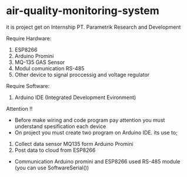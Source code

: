 # air-quality-monitoring-system
it is project get on Internship PT. Parametrik Research and Development

Require Hardware:
1. ESP8266
2. Arduino Promini
3. MQ-135 GAS Sensor
4. Modul comunication RS-485
5. Other device to signal proccessig and voltage regulator

Require Software:
1. Arduino IDE (Integrated Development Evironment)

Attention !!
- Before make wiring and code program pay attention you must understand spesification each device 
- On project you must create two program on Arduino IDE. its use to;
1. Collect data sensor MQ135 form Arduino Promini
2. Post data to cloud from ESP8266
- Communication Arduino promini and ESP8266 used RS-485 module (you can use SoftwareSerial())

